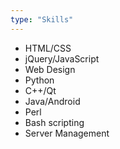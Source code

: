 ```yaml
---
type: "Skills"
---
```


* HTML/CSS
* jQuery/JavaScript
* Web Design
* Python
* C++/Qt
* Java/Android
* Perl
* Bash scripting
* Server Management

